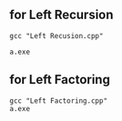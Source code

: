 ## for Left Recursion

```
gcc "Left Recusion.cpp"

a.exe
```


## for Left Factoring

```
gcc "Left Factoring.cpp"
a.exe
```

